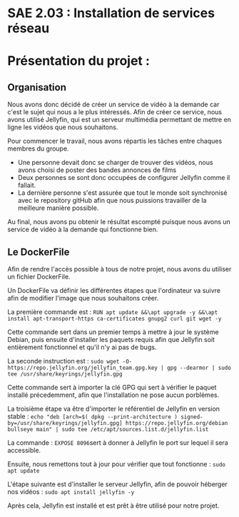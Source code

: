 # SAE 2.03 : Installation de services réseau

Présentation du projet : 
=
## Organisation 
Nous avons donc décidé de créer un service de vidéo à la demande car c'est le sujet qui nous a le plus intéressés. 
Afin de créer ce service, nous avons utilisé Jellyfin, qui est un serveur multimédia permettant de mettre en ligne les vidéos que nous souhaitons.

Pour commencer le travail, nous avons répartis les tâches entre chaques membres du groupe. 
  - Une personne devait donc se charger de trouver des vidéos, nous avons choisi de poster des bandes annonces de films
  - Deux personnes se sont donc occupées de configurer Jellyfin comme il fallait.
  - La dernière personne s'est assurée que tout le monde soit synchronisé avec le repository gitHub afin que nous puissions travailler de la meilleure manière possible. 
  
Au final, nous avons pu obtenir le résultat escompté puisque nous avons un service de vidéo à la demande qui fonctionne bien.

## Le DockerFile
Afin de rendre l'accès possible à tous de notre projet, nous avons du utiliser un fichier DockerFile.

Un DockerFile va définir les différentes étapes que l'ordinateur va suivre afin de modifier l'image que nous souhaitons créer. 

La première commande est : 
```RUN apt update &&\apt upgrade -y &&\apt install apt-transport-https ca-certificates gnupg2 curl git wget -y``` 

Cette commande sert dans un premier temps à mettre à jour le système Debian, puis ensuite d'installer les paquets requis afin que Jellyfin soit entièrement fonctionnel et qu'il n'y ai pas de bugs.  

La seconde instruction est : 
```sudo wget -O- https://repo.jellyfin.org/jellyfin_team.gpg.key | gpg --dearmor | sudo tee /usr/share/keyrings/jellyfin.gpg``` 

Cette commande sert à importer la clé GPG qui sert à vérifier le paquet installé précedemment, afin que l'installation ne pose aucun porblèmes.

La troisième étape va être d'importer le référentiel de Jellyfin en version stable :
```echo "deb [arch=$( dpkg --print-architecture ) signed-by=/usr/share/keyrings/jellyfin.gpg] https://repo.jellyfin.org/debian bullseye main" | sudo tee /etc/apt/sources.list.d/jellyfin.list```

La commande : ```EXPOSE 8096```sert à donner à Jellyfin le port sur lequel il sera accessible.

Ensuite, nous remettons tout à jour pour vérifier que tout fonctionne : 
```sudo apt update```

L'étape suivante est d'installer le serveur Jellyfin, afin de pouvoir héberger nos vidéos : 
```sudo apt install jellyfin -y```

Après cela, Jellyfin est installé et est prêt à être utilisé pour notre projet. 









  
